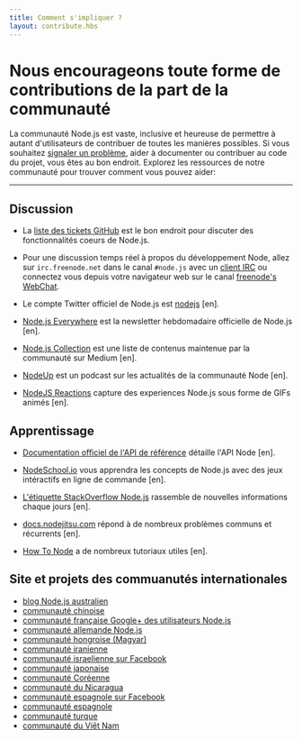 ```yaml
---
title: Comment s'impliquer ?
layout: contribute.hbs
---
```


# Nous encourageons toute forme de contributions de la part de la communauté 

La communauté Node.js est vaste, inclusive et heureuse de permettre à autant 
d'utilisateurs de contribuer de toutes les manières possibles. Si vous souhaitez
[signaler un problème](https://github.com/nodejs/node/issues), aider à documenter
ou contribuer au code du projet, vous êtes au bon endroit. Explorez les ressources 
de notre communauté pour trouver comment vous pouvez aider:

<hr>

## Discussion

- La [liste des tickets GitHub](https://github.com/nodejs/node/issues) est le bon endroit pour discuter des fonctionnalités coeurs de Node.js.

- Pour une discussion temps réel à propos du développement Node, allez sur `irc.freenode.net` dans le canal `#node.js` avec un [client IRC](https://fr.wikipedia.org/wiki/Liste_de_clients_IRC) ou connectez vous depuis votre navigateur web sur le canal [freenode's WebChat](http://webchat.freenode.net/?channels=node.js).

- Le compte Twitter officiel de Node.js est [nodejs](https://twitter.com/nodejs) [en].

- [Node.js Everywhere](https://newsletter.nodejs.org) est la newsletter hebdomadaire officielle de Node.js [en].

- [Node.js Collection](https://medium.com/the-node-js-collection) est une liste de contenus maintenue par la communauté sur Medium [en].

- [NodeUp](http://nodeup.com) est un podcast sur les actualités de la communauté Node [en].

- [NodeJS Reactions](http://nodejsreactions.tumblr.com) capture des experiences Node.js sous forme de GIFs animés [en].


## Apprentissage

- [Documentation officiel de l'API de référence](/api) détaille l'API Node [en].

- [NodeSchool.io](http://nodeschool.io) vous apprendra les concepts de Node.js avec des jeux intéractifs en ligne de commande [en].

- [L'étiquette StackOverflow Node.js](http://stackoverflow.com/questions/tagged/node.js) rassemble de nouvelles informations chaque jours [en].

- [docs.nodejitsu.com](http://docs.nodejitsu.com/) répond à de nombreux problèmes communs et récurrents [en].

- [How To Node](http://howtonode.org/) a de nombreux tutoriaux utiles [en].


## Site et projets des commuanutés internationales 

- [blog Node.js australien](http://nodejs.org.au/)
- [communauté chinoise](http://cnodejs.org)
- [communauté française Google+ des utilisateurs Node.js](https://plus.google.com/communities/113346206415381691435)
- [communauté allemande Node.js](http://nodecode.de)
- [communauté hongroise (Magyar)](http://nodehun.blogspot.com/)
- [communauté iranienne](http://nodejs.ir)
- [communauté israelienne sur Facebook](https://www.facebook.com/groups/node.il/)
- [communauté japonaise](http://nodejs.jp/)
- [communauté Coréenne](http://nodejs.github.io/nodejs-ko/)
- [communauté du Nicaragua](http://nodenica.com/)
- [communauté espagnole sur Facebook](https://www.facebook.com/groups/node.es/)
- [communauté espagnole](http://nodehispano.com)
- [communauté turque](http://node.ist/)
- [communauté du Viêt Nam](http://nodejs.vn)
